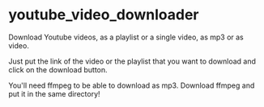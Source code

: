 # youtube_video_downloader
Download Youtube videos, as a playlist or a single video, as mp3 or as video.

Just put the link of the video or the playlist that you want to download and click on the download button.

You'll need ffmpeg to be able to download as mp3. Download ffmpeg and put it in the same directory!
